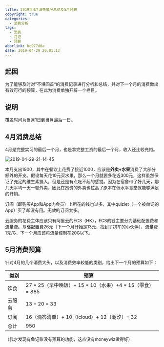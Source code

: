 ```yaml
---
title: 2019年4月消费情况总结及5月预算
copyright: true
categories:
  - 消费分析
tags:
  - 消费
  - 月记
  - 预算
abbrlink: bc977d0a
date: 2019-04-29 20:01:13
---
```


## 起因

为了能够及时对”不堪回首“的消费记录进行分析和总结，并对下一个月的消费做出有效可行的预算，在此为消费单独开辟一个栏目。

<!-- more -->

## 说明

覆盖时间为当月1日到当月最后一日。

## 4月消费总结

4月是完整实习的最后一个月，也是拿完整工资的最后一个月，收入还比较充裕。

![2019-04-29-21-14-45](http://ipic.dokyme.cn/ac904db0a96f4a44cbbda178d83749cb.png)

本月支出1900，其中在餐饮上花费了接近1000，应该是**外卖+水果**消费了大部分额外的开支。假设每天花10元买水果，那么一个月就要多花近300元，这样虽然保证了充足的维生素摄入，但是还是有点吃不起的感觉。因为在宿舍带了好几天，那几天平均一天一顿外卖，因此在昂贵的外卖也拉高了原本在低水平食堂就能够满足的开销。

订阅（即购买App和App内会员）上所花的钱也过多，其中quizlet（一个被单词的App）买了却没有用。无效的订阅太多。

云服务的花费主体应该只有阿里云的ECS（HK），ECS的钱主要分为基础配置费和流量费。基础配置费26元（下一个月开始是13元，找到了拼车的小伙伴），流量费1元/G，下一个月应该将流量控制在20G以下。

## 5月消费预算

针对4月的几个消费大头，以及消费效率较低的类别，给出下一个月的预算如下：

| 类别   | 预算                                                     |     |
| ------ | -------------------------------------------------------- | --- |
| 饮食   | 27 * 25（早中晚饭）+ 15 * 10（水果）+4 * 15（零食）= 885 |     |
| 云服务 | 13 + 20 = 33                                             |     |
| 订阅   | 16（滴答清单）+ 10（icloud）+ 12（潮汐）=  32            |     |
| 总计   | 950                                                      |     |

（我才发现有鱼记账没有预算的功能，这点没有moneywiz做得好）